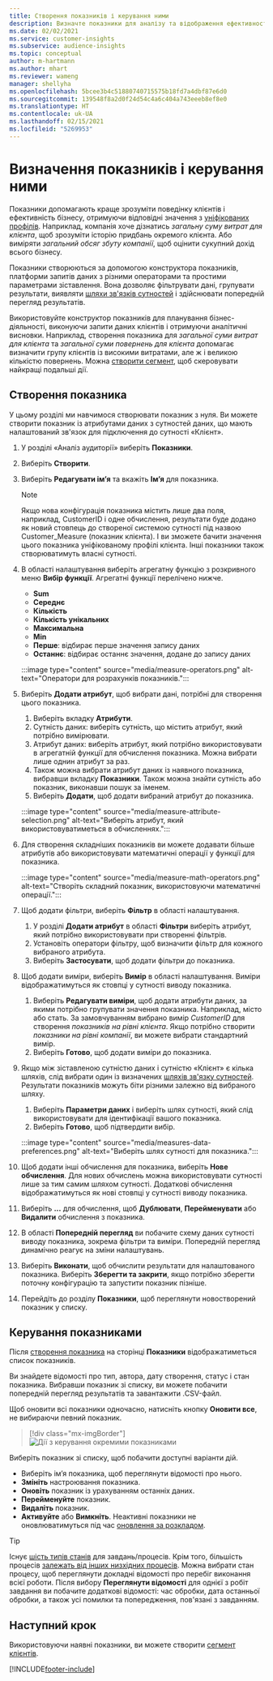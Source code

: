 ```yaml
---
title: Створення показників і керування ними
description: Визначте показники для аналізу та відображення ефективності діяльності компанії.
ms.date: 02/02/2021
ms.service: customer-insights
ms.subservice: audience-insights
ms.topic: conceptual
author: m-hartmann
ms.author: mhart
ms.reviewer: wameng
manager: shellyha
ms.openlocfilehash: 5bcee3b4c51880740715575b18fd7a4dbf87e6d0
ms.sourcegitcommit: 139548f8a2d0f24d54c4a6c404a743eeeb8ef8e0
ms.translationtype: HT
ms.contentlocale: uk-UA
ms.lasthandoff: 02/15/2021
ms.locfileid: "5269953"
---
```

# <a name="define-and-manage-measures"></a>Визначення показників і керування ними

Показники допомагають краще зрозуміти поведінку клієнтів і ефективність бізнесу, отримуючи відповідні значення з [уніфікованих профілів](data-unification.md). Наприклад, компанія хоче дізнатись *загальну суму витрат для клієнта*, щоб зрозуміти історію придбань окремого клієнта. Або виміряти *загальний обсяг збуту компанії*, щоб оцінити сукупний дохід всього бізнесу.  

Показники створюються за допомогою конструктора показників, платформи запитів даних з різними операторами та простими параметрами зіставлення. Вона дозволяє фільтрувати дані, групувати результати, виявляти [шляхи зв'язків сутностей](relationships.md) і здійснювати попередній перегляд результатів.

Використовуйте конструктор показників для планування бізнес-діяльності, виконуючи запити даних клієнтів і отримуючи аналітичні висновки. Наприклад, створення показника для *загальної суми витрат для клієнта* та *загальної суми повернень для клієнта* допомагає визначити групу клієнтів із високими витратами, але ж і великою кількістю повернень. Можна [створити сегмент](segments.md), щоб скеровувати найкращі подальші дії. 

## <a name="create-a-measure"></a>Створення показника

У цьому розділі ми навчимося створювати показник з нуля. Ви можете створити показник із атрибутами даних з сутностей даних, що мають налаштований зв'язок для підключення до сутності «Клієнт». 

1. У розділі «Аналіз аудиторії» виберіть **Показники**.

1. Виберіть **Створити**.

1. Виберіть **Редагувати ім’я** та вкажіть **Ім’я** для показника. 
   > [!NOTE]
   > Якщо нова конфігурація показника містить лише два поля, наприклад, CustomerID і одне обчислення, результати буде додано як новий стовпець до створеної системою сутності під назвою Customer_Measure (показник клієнта). І ви зможете бачити значення цього показника уніфікованому профілі клієнта. Інші показники також створюватимуть власні сутності.

1. В області налаштування виберіть агрегатну функцію з розкривного меню **Вибір функції**. Агрегатні функції перелічено нижче. 
   - **Sum**
   - **Середнє**
   - **Кількість**
   - **Кількість унікальних**
   - **Максимальна**
   - **Min**
   - **Перше**: відбирає перше значення запису даних
   - **Останнє**: відбирає останнє значення, додане до запису даних

   :::image type="content" source="media/measure-operators.png" alt-text="Оператори для розрахунків показників.":::

1. Виберіть **Додати атрибут**, щоб вибрати дані, потрібні для створення цього показника.
   
   1. Виберіть вкладку **Атрибути**. 
   1. Сутність даних: виберіть сутність, що містить атрибут, який потрібно вимірювати. 
   1. Атрибут даних: виберіть атрибут, який потрібно використовувати в агрегатній функції для обчислення показника. Можна вибрати лише однин атрибут за раз.
   1. Також можна вибрати атрибут даних із наявного показника, вибравши вкладку **Показники**. Також можна знайти сутність або показник, виконавши пошук за іменем. 
   1. Виберіть **Додати**, щоб додати вибраний атрибут до показника.

   :::image type="content" source="media/measure-attribute-selection.png" alt-text="Виберіть атрибут, який використовуватиметься в обчисленнях.":::

1. Для створення складніших показників ви можете додавати більше атрибутів або використовувати математичні операції у функції для показника.

   :::image type="content" source="media/measure-math-operators.png" alt-text="Створіть складний показник, використовуючи математичні операції.":::

1. Щоб додати фільтри, виберіть **Фільтр** в області налаштування. 
  
   1. У розділі **Додати атрибут** в області **Фільтри** виберіть атрибут, який потрібно використовувати при створенні фільтрів.
   1. Установіть оператори фільтру, щоб визначити фільтр для кожного вибраного атрибута.
   1. Виберіть **Застосувати**, щоб додати фільтри до показника.

1. Щоб додати виміри, виберіть **Вимір** в області налаштування. Виміри відображатимуться як стовпці у сутності виводу показника.
   1. Виберіть **Редагувати виміри**, щоб додати атрибути даних, за якими потрібно групувати значення показника. Наприклад, місто або стать. За замовчуванням вибрано вимір *CustomerID* для створення *показників на рівні клієнта*. Якщо потрібно створити *показники на рівні компанії*, ви можете вибрати стандартний вимір.
   1. Виберіть **Готово**, щоб додати виміри до показника.

1. Якщо між зіставленою сутністю даних і сутністю «Клієнт» є кілька шляхів, слід вибрати один із визначених [шляхів зв'язку сутностей](relationships.md). Результати показників можуть біти різними залежно від вибраного шляху.
   1. Виберіть **Параметри даних** і виберіть шлях сутності, який слід використовувати для ідентифікації вашого показника.
   1. Виберіть **Готово**, щоб підтвердити вибір. 

   :::image type="content" source="media/measures-data-preferences.png" alt-text="Виберіть шлях сутності для показника.":::

1. Щоб додати інші обчислення для показника, виберіть **Нове обчислення**. Для нових обчислень можна використовувати сутності лише за тим самим шляхом сутності. Додаткові обчислення відображатимуться як нові стовпці у сутності виводу показника.

1. Виберіть **...** для обчислення, щоб **Дублювати**, **Перейменувати** або **Видалити** обчислення з показника.

1. В області **Попередній перегляд** ви побачите схему даних сутності виводу показника, зокрема фільтри та виміри. Попередній перегляд динамічно реагує на зміни налаштувань.

1. Виберіть **Виконати**, щоб обчислити результати для налаштованого показника. Виберіть **Зберегти та закрити**, якщо потрібно зберегти поточну конфігурацію та запустити показник пізніше.

1. Перейдіть до розділу **Показники**, щоб переглянути новостворений показник у списку.

## <a name="manage-your-measures"></a>Керування показниками

Після [створення показника](#create-a-measure) на сторінці **Показники** відображатиметься список показників.

Ви знайдете відомості про тип, автора, дату створення, статус і стан показника. Вибравши показник зі списку, ви можете побачити попередній перегляд результатів та завантажити .CSV-файл.

Щоб оновити всі показники одночасно, натисніть кнопку **Оновити все**, не вибираючи певний показник.

> [!div class="mx-imgBorder"]
> ![Дії з керування окремими показниками](media/measure-actions.png "Дії з керування окремими показниками")

Виберіть показник зі списку, щоб побачити доступні варіанти дій.

- Виберіть ім’я показника, щоб переглянути відомості про нього.
- **Змініть** настроювання показника.
- **Оновіть** показник із урахуванням останніх даних.
- **Перейменуйте** показник.
- **Видаліть** показник.
- **Активуйте** або **Вимкніть**. Неактивні показники не оновлюватимуться під час [оновлення за розкладом](system.md#schedule-tab).

> [!TIP]
> Існує [шість типів станів](system.md#status-types) для завдань/процесів. Крім того, більшість процесів [залежать від інших низхідних процесів](system.md#refresh-policies). Можна вибрати стан процесу, щоб переглянути докладні відомості про перебіг виконання всієї роботи. Після вибору **Переглянути відомості** для однієї з робіт завдання ви побачите додаткові відомості: час обробки, дата останньої обробки, а також усі помилки та попередження, пов'язані з завданням.

## <a name="next-step"></a>Наступний крок

Використовуючи наявні показники, ви можете створити [сегмент клієнтів](segments.md).


[!INCLUDE[footer-include](../includes/footer-banner.md)]